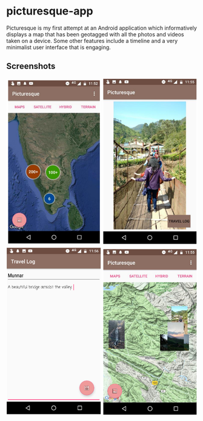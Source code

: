 # picturesque-app
Picturesque is my first attempt at an Android application which informatively displays a map that has been geotagged with all the photos and videos taken on a device. Some other features include a timeline and a very minimalist user interface that is engaging.

## Screenshots

<img src="https://github.com/pranavmswamy/picturesque-android-app/blob/main/screenshots/main_Activity.png" width="250">

<img src="https://github.com/pranavmswamy/picturesque-android-app/blob/main/screenshots/picture_Activity.png" width="250">

<img src="https://github.com/pranavmswamy/picturesque-android-app/blob/main/screenshots/travel_log_Act.png" width="250">

<img src="https://github.com/pranavmswamy/picturesque-android-app/blob/main/screenshots/zoomed_in_main_Act.png" width="250">
